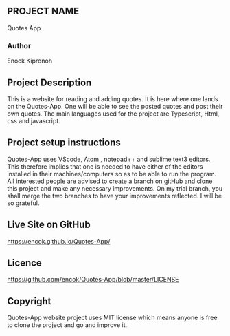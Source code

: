 ## PROJECT NAME
Quotes App
### Author
Enock Kipronoh

## Project Description
This is a website for reading and adding quotes. It is here where one lands on the Quotes-App. One will be able to see the posted quotes and post their own quotes.
The main languages used for the project are Typescript, Html, css and javascript.


## Project setup instructions
Quotes-App uses VScode, Atom , notepad++ and sublime text3 editors. This therefore implies that one is needed to have either of the editors installed in their machines/computers so as to be able to run the program.
All interested people are advised to create a branch on gitHub and clone this project and make any necessary improvements. On my trial branch, you shall merge the two branches to have your improvements reflected. I will be so grateful.
## Live Site on GitHub
https://encok.github.io/Quotes-App/
## Licence
https://github.com/encok/Quotes-App/blob/master/LICENSE


## Copyright 
Quotes-App website project uses MIT license which means anyone is free to clone the project and go and improve it.